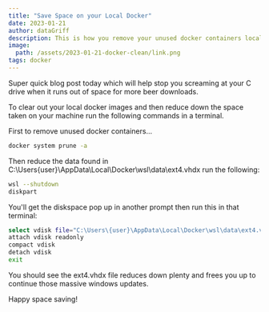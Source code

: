 ```yaml
---
title: "Save Space on your Local Docker"
date: 2023-01-21
author: dataGriff
description: This is how you remove your unused docker containers locally to save a lot of disk space
image:
  path: /assets/2023-01-21-docker-clean/link.png
tags: docker
---
```


Super quick blog post today which will help stop you screaming at your C drive when it runs out of space for more beer downloads.

To clear out your local docker images and then reduce down the space taken on your machine run the following commands in a terminal.

First to remove unused docker containers...

```bash
docker system prune -a
```

Then reduce the data found in C:\Users\{user}\AppData\Local\Docker\wsl\data\ext4.vhdx run the following:

```bash
wsl --shutdown
diskpart
```

You'll get the diskspace pop up in another prompt then run this in that terminal:

```bash
select vdisk file="C:\Users\{user}\AppData\Local\Docker\wsl\data\ext4.vhdx"
attach vdisk readonly
compact vdisk
detach vdisk
exit
```

You should see the ext4.vhdx file reduces down plenty and frees you up to continue those massive windows updates.

Happy space saving!